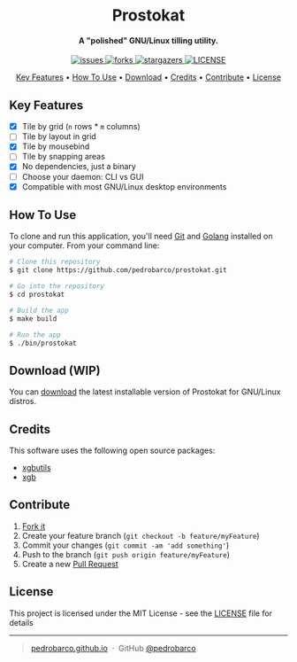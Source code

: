 
<h1 align="center">
  Prostokat
</h1>

<h4 align="center">A "polished" GNU/Linux tilling utility.</h4>

<p align="center">
 <a href="https://github.com/pedrobarco/prostokat/issues">
    <img src="https://img.shields.io/github/issues/pedrobarco/prostokat"
         alt="issues">
  </a>
 <a href="https://github.com/pedrobarco/prostokat/network/members">
    <img src="https://img.shields.io/github/forks/pedrobarco/prostokat"
         alt="forks">
  </a>
 <a href="https://github.com/pedrobarco/prostokat/stargazers">
    <img src="https://img.shields.io/github/stars/pedrobarco/prostokat"
         alt="stargazers">
  </a>
 <a href="https://github.com/pedrobarco/prostokat/blob/main/LICENSE">
    <img src="https://img.shields.io/github/license/pedrobarco/prostokat"
         alt="LICENSE">
  </a>
</p>

<p align="center">
  <a href="#key-features">Key Features</a> •
  <a href="#how-to-use">How To Use</a> •
  <a href="#download">Download</a> •
  <a href="#credits">Credits</a> •
  <a href="#contribute">Contribute</a> •
  <a href="#license">License</a>
</p>

## Key Features

- [x] Tile by grid (`n` rows * `m` columns)
- [ ] Tile by layout in grid
- [x] Tile by mousebind
- [ ] Tile by snapping areas
- [x] No dependencies, just a binary
- [ ] Choose your daemon: CLI vs GUI
- [x] Compatible with most GNU/Linux desktop environments

## How To Use

To clone and run this application, you'll need [Git](https://git-scm.com) and [Golang](https://golang.org/) installed on your computer. From your command line:

```bash
# Clone this repository
$ git clone https://github.com/pedrobarco/prostokat.git

# Go into the repository
$ cd prostokat

# Build the app
$ make build

# Run the app
$ ./bin/prostokat
```

## Download (WIP)

You can [download](https://github.com/pedrobarco/prostokat/releases) the latest installable version of Prostokat for GNU/Linux distros.

## Credits

This software uses the following open source packages:

- [xgbutils](https://github.com/BurntSushi/xgbutil)
- [xgb](https://github.com/BurntSushi/xgb)

## Contribute

1. [Fork it](https://github.com/pedrobarco/prostokat/fork)
2. Create your feature branch (`git checkout -b feature/myFeature`)
3. Commit your changes (`git commit -am 'add something'`)
4. Push to the branch (`git push origin feature/myFeature`)
5. Create a new [Pull Request](https://github.com/pedrobarco/prostokat/pulls)

## License

This project is licensed under the MIT License - see the [LICENSE](https://github.com/pedrobarco/prostokat/blob/main/LICENSE) file for details

---

> [pedrobarco.github.io](https://www.pedrobarco.github.io) &nbsp;&middot;&nbsp;
> GitHub [@pedrobarco](https://github.com/pedrobarco)

